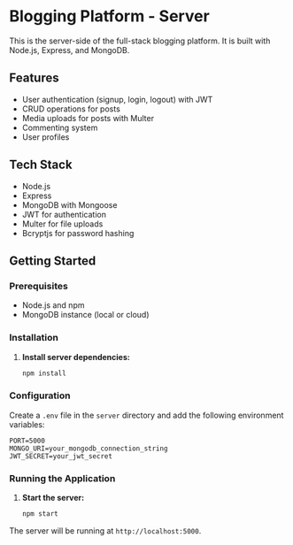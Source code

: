 # Blogging Platform - Server

This is the server-side of the full-stack blogging platform. It is built with Node.js, Express, and MongoDB.

## Features

- User authentication (signup, login, logout) with JWT
- CRUD operations for posts
- Media uploads for posts with Multer
- Commenting system
- User profiles

## Tech Stack

- Node.js
- Express
- MongoDB with Mongoose
- JWT for authentication
- Multer for file uploads
- Bcryptjs for password hashing

## Getting Started

### Prerequisites

- Node.js and npm
- MongoDB instance (local or cloud)

### Installation

1.  **Install server dependencies:**
    ```sh
    npm install
    ```

### Configuration

Create a `.env` file in the `server` directory and add the following environment variables:
```
PORT=5000
MONGO_URI=your_mongodb_connection_string
JWT_SECRET=your_jwt_secret
```

### Running the Application

1.  **Start the server:**
    ```sh
    npm start
    ```
The server will be running at `http://localhost:5000`. 